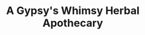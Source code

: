 ---
title: "A Gypsy's Whimsy Herbal Apothecary"
url: /astoria/a-gypsys-whimsy-herbal-apothecary/
shop: herbalist
---